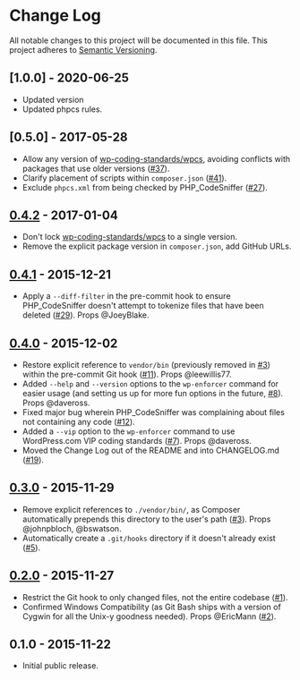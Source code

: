# Change Log

All notable changes to this project will be documented in this file.
This project adheres to [Semantic Versioning](http://semver.org/).

## [1.0.0] - 2020-06-25

* Updated version
* Updated phpcs rules.

## [0.5.0] - 2017-05-28

* Allow any version of [wp-coding-standards/wpcs](https://github.com/wp-coding-standards/wpcs), avoiding conflicts with packages that use older versions ([#37]).
* Clarify placement of scripts within `composer.json` ([#41]).
* Exclude `phpcs.xml` from being checked by PHP_CodeSniffer ([#27]).


## [0.4.2] - 2017-01-04

* Don't lock [wp-coding-standards/wpcs](https://github.com/wp-coding-standards/wpcs) to a single version.
* Remove the explicit package version in `composer.json`, add GitHub URLs.


## [0.4.1] - 2015-12-21

* Apply a `--diff-filter` in the pre-commit hook to ensure PHP_CodeSniffer doesn't attempt to tokenize files that have been deleted ([#29]). Props @JoeyBlake.


## [0.4.0] - 2015-12-02

* Restore explicit reference to `vendor/bin` (previously removed in [#3]) within the pre-commit Git hook ([#11]). Props @leewillis77.
* Added `--help` and `--version` options to the `wp-enforcer` command for easier usage (and setting us up for more fun options in the future, [#8]). Props @daveross.
* Fixed major bug wherein PHP_CodeSniffer was complaining about files not containing any code ([#12]).
* Added a `--vip` option to the `wp-enforcer` command to use WordPress.com VIP coding standards ([#7]). Props @daveross.
* Moved the Change Log out of the README and into CHANGELOG.md ([#19]).


## [0.3.0] - 2015-11-29

* Remove explicit references to `./vendor/bin/`, as Composer automatically prepends this directory to the user's path ([#3]). Props @johnpbloch, @bswatson.
* Automatically create a `.git/hooks` directory if it doesn't already exist ([#5]).


## [0.2.0] - 2015-11-27

* Restrict the Git hook to only changed files, not the entire codebase ([#1]).
* Confirmed Windows Compatibility (as Git Bash ships with a version of Cygwin for all the Unix-y goodness needed). Props @EricMann ([#2]).


## 0.1.0 - 2015-11-22

* Initial public release.


[Unreleased]: https://github.com/stevegrunwell/wp-enforcer/compare/develop...master
[0.4.2]: https://github.com/stevegrunwell/wp-enforcer/compare/v0.5.0...master
[0.4.2]: https://github.com/stevegrunwell/wp-enforcer/compare/v0.4.1...v0.4.2
[0.4.1]: https://github.com/stevegrunwell/wp-enforcer/compare/v0.4.0...v0.4.1
[0.4.0]: https://github.com/stevegrunwell/wp-enforcer/compare/v0.3.0...v0.4.0
[0.3.0]: https://github.com/stevegrunwell/wp-enforcer/compare/v0.2.0...v0.3.0
[0.2.0]: https://github.com/stevegrunwell/wp-enforcer/compare/v0.1.0...v0.2.0
[#1]: https://github.com/stevegrunwell/wp-enforcer/issues/1
[#2]: https://github.com/stevegrunwell/wp-enforcer/issues/2
[#3]: https://github.com/stevegrunwell/wp-enforcer/issues/3
[#5]: https://github.com/stevegrunwell/wp-enforcer/issues/5
[#7]: https://github.com/stevegrunwell/wp-enforcer/issues/7
[#8]: https://github.com/stevegrunwell/wp-enforcer/issues/8
[#11]: https://github.com/stevegrunwell/wp-enforcer/issues/11
[#12]: https://github.com/stevegrunwell/wp-enforcer/issues/12
[#19]: https://github.com/stevegrunwell/wp-enforcer/issues/19
[#27]: https://github.com/stevegrunwell/wp-enforcer/issues/27
[#29]: https://github.com/stevegrunwell/wp-enforcer/issues/29
[#37]: https://github.com/stevegrunwell/wp-enforcer/issues/37
[#41]: https://github.com/stevegrunwell/wp-enforcer/issues/41
